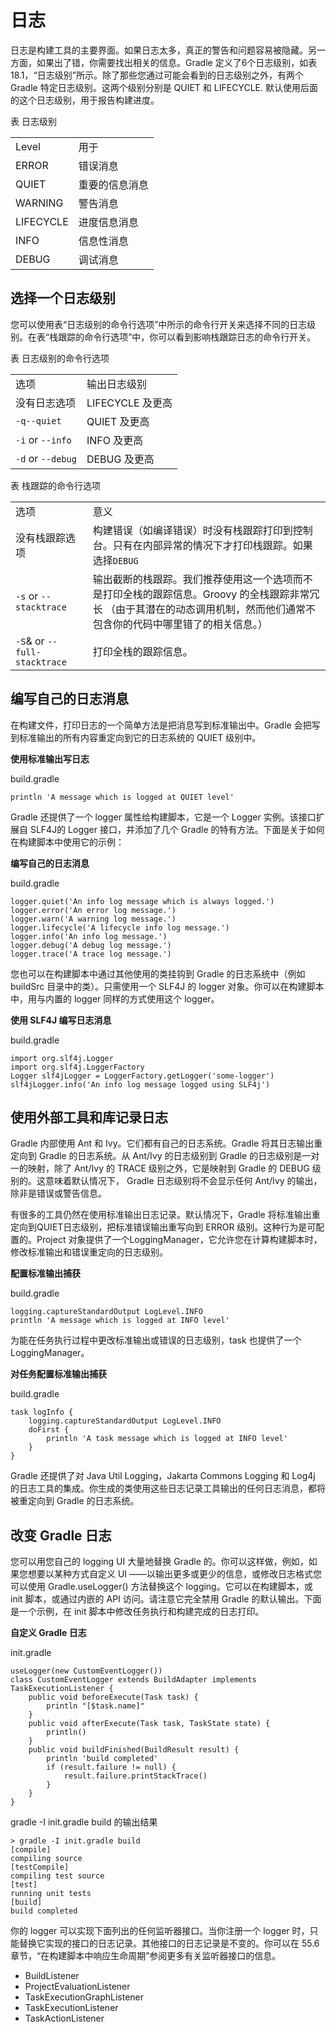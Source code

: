 # 日志  
  
日志是构建工具的主要界面。如果日志太多，真正的警告和问题容易被隐藏。另一方面，如果出了错，你需要找出相关的信息。Gradle 定义了6个日志级别，如表 18.1，“日志级别”所示。除了那些您通过可能会看到的日志级别之外，有两个 Gradle 特定日志级别。这两个级别分别是 QUIET 和 LIFECYCLE. 默认使用后面的这个日志级别，用于报告构建进度。

表 日志级别
  
<table>
<tr >
<td >
Level</td>
<td>
用于</td>
</tr>
<td >
ERROR</td>
<td >
错误消息</td>
</tr>
<tr >
<td >
QUIET</td>
<td >
重要的信息消息</td>
</tr>
<tr >
<td >
WARNING</td>
<td >
警告消息</td>
</tr>
<tr >
<td >
LIFECYCLE</td>
<td>
进度信息消息</td>
</tr>
<tr >
<td >
INFO</td>
<td >
信息性消息</td>
</tr>
<tr >
<td >
DEBUG</td>
<td >
调试消息</td>
</tr>
</table>
  
## 选择一个日志级别  

您可以使用表“日志级别的命令行选项”中所示的命令行开关来选择不同的日志级别。在表“栈跟踪的命令行选项”中，你可以看到影响栈跟踪日志的命令行开关。

表 日志级别的命令行选项
  
<table>
<tr >
<td >
选项</td>
<td>
输出日志级别</td>
</tr>
<tr >
<td >
没有日志选项</td>
<td >
LIFECYCLE 及更高</td>
</tr>
<tr >
<td >
<code >-q</code><code>--quiet</code></td>
<td >
QUIET 及更高</td>
</tr>
<tr >
<td >
<code >-i</code> or <code>--info</code></td>
<td >
INFO 及更高</td>
</tr>
<tr >
<td >
<code >-d</code> or <code>--debug</code></td>
<td>
DEBUG 及更高</td>
</tr>
</table>
  
表 栈跟踪的命令行选项
  
<table>
<tr s>
<td >
选项</td>
<td >
意义</td>
</tr>
<tr >
<td >
没有栈跟踪选项</td>
<td >
构建错误（如编译错误）时没有栈跟踪打印到控制台。只有在内部异常的情况下才打印栈跟踪。如果选择<code>DEBUG</code></td>
</tr>
<tr >
<td>
<code >-s</code> or <code >--stacktrace</code></td>
<td >
输出截断的栈跟踪。我们推荐使用这一个选项而不是打印全栈的跟踪信息。Groovy 的全栈跟踪非常冗长 （由于其潜在的动态调用机制，然而他们通常不包含<span ><span>你的</span></span>代码中哪里错了的相关信息。）</td>
</tr>
<tr >
<td >
<code >-S</code>& or <code>--full-stacktrace</code></td>
<td >
打印全栈的跟踪信息。</td>
</tr>
</table>
  
## 编写自己的日志消息  

在构建文件，打印日志的一个简单方法是把消息写到标准输出中。Gradle 会把写到标准输出的所有内容重定向到它的日志系统的 QUIET 级别中。

**使用标准输出写日志**

build.gradle  
  
```
println 'A message which is logged at QUIET level'  
```  

Gradle 还提供了一个 logger 属性给构建脚本，它是一个 Logger 实例。该接口扩展自 SLF4J的 Logger 接口，并添加了几个 Gradle 的特有方法。下面是关于如何在构建脚本中使用它的示例：

**编写自己的日志消息**

build.gradle  
   
```
logger.quiet('An info log message which is always logged.')
logger.error('An error log message.')
logger.warn('A warning log message.')
logger.lifecycle('A lifecycle info log message.')
logger.info('An info log message.')
logger.debug('A debug log message.')
logger.trace('A trace log message.')  
```  

您也可以在构建脚本中通过其他使用的类挂钩到 Gradle 的日志系统中（例如 buildSrc 目录中的类）。只需使用一个 SLF4J 的 logger 对象。你可以在构建脚本中，用与内置的 logger 同样的方式使用这个 logger。

**使用 SLF4J 编写日志消息**

build.gradle  
  
```
import org.slf4j.Logger
import org.slf4j.LoggerFactory
Logger slf4jLogger = LoggerFactory.getLogger('some-logger')
slf4jLogger.info('An info log message logged using SLF4j')  
```  

## 使用外部工具和库记录日志  

Gradle 内部使用 Ant 和 Ivy。它们都有自己的日志系统。Gradle 将其日志输出重定向到 Gradle 的日志系统。从 Ant/Ivy 的日志级别到 Gradle 的日志级别是一对一的映射，除了 Ant/Ivy 的 TRACE 级别之外，它是映射到 Gradle 的 DEBUG 级别的。这意味着默认情况下， Gradle 日志级别将不会显示任何 Ant/Ivy 的输出，除非是错误或警告信息。

有很多的工具仍然在使用标准输出日志记录。默认情况下，Gradle 将标准输出重定向到QUIET日志级别，把标准错误输出重写向到 ERROR 级别。这种行为是可配置的。Project 对象提供了一个LoggingManager，它允许您在计算构建脚本时，修改标准输出和错误重定向的日志级别。

**配置标准输出捕获**

build.gradle  
  
```
logging.captureStandardOutput LogLevel.INFO
println 'A message which is logged at INFO level'  
```  

为能在任务执行过程中更改标准输出或错误的日志级别，task 也提供了一个 LoggingManager。

**对任务配置标准输出捕获**

build.gradle  
  
```
task logInfo {
    logging.captureStandardOutput LogLevel.INFO
    doFirst {
        println 'A task message which is logged at INFO level'
    }
}  
```  

Gradle 还提供了对 Java Util Logging，Jakarta Commons Logging 和 Log4j 的日志工具的集成。你生成的类使用这些日志记录工具输出的任何日志消息，都将被重定向到 Gradle 的日志系统。

## 改变 Gradle 日志  

您可以用您自己的 logging UI 大量地替换 Gradle 的。你可以这样做，例如，如果您想要以某种方式自定义 UI ——以输出更多或更少的信息，或修改日志格式您可以使用 Gradle.useLogger() 方法替换这个 logging。它可以在构建脚本，或 init 脚本，或通过内嵌的 API 访问。请注意它完全禁用 Gradle 的默认输出。下面是一个示例，在 init 脚本中修改任务执行和构建完成的日志打印。

**自定义 Gradle 日志**

init.gradle  
  
```
useLogger(new CustomEventLogger())
class CustomEventLogger extends BuildAdapter implements TaskExecutionListener {
    public void beforeExecute(Task task) {
        println "[$task.name]"
    }
    public void afterExecute(Task task, TaskState state) {
        println()
    }
    public void buildFinished(BuildResult result) {
        println 'build completed'
        if (result.failure != null) {
            result.failure.printStackTrace()
        }
    }
}  
```  

gradle -I init.gradle build 的输出结果  

```
> gradle -I init.gradle build
[compile]
compiling source
[testCompile]
compiling test source
[test]
running unit tests
[build]
build completed  
```

你的 logger 可以实现下面列出的任何监听器接口。当你注册一个 logger 时，只能替换它实现的接口的日志记录。其他接口的日志记录是不变的。你可以在 55.6章节，“在构建脚本中响应生命周期”参阅更多有关监听器接口的信息。

- BuildListener
- ProjectEvaluationListener
- TaskExecutionGraphListener
- TaskExecutionListener
- TaskActionListener